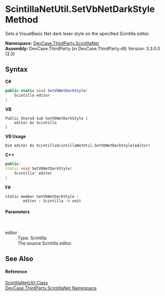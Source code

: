 # ScintillaNetUtil.SetVbNetDarkStyle Method 
 

Sets a VisualBasic.Net dark lexer style on the specified Scintilla editor.

**Namespace:**&nbsp;<a href="N_DevCase_ThirdParty_ScintillaNet">DevCase.ThirdParty.ScintillaNet</a><br />**Assembly:**&nbsp;DevCase.ThirdParty (in DevCase.ThirdParty.dll) Version: 3.3.0.0 (3.3)

## Syntax

**C#**<br />
``` C#
public static void SetVbNetDarkStyle(
	Scintilla editor
)
```

**VB**<br />
``` VB
Public Shared Sub SetVbNetDarkStyle ( 
	editor As Scintilla
)
```

**VB Usage**<br />
``` VB Usage
Dim editor As ScintillaScintillaNetUtil.SetVbNetDarkStyle(editor)
```

**C++**<br />
``` C++
public:
static void SetVbNetDarkStyle(
	Scintilla^ editor
)
```

**F#**<br />
``` F#
static member SetVbNetDarkStyle : 
        editor : Scintilla -> unit 

```


#### Parameters
&nbsp;<dl><dt>editor</dt><dd>Type: Scintilla<br />The source Scintilla editor.</dd></dl>

## See Also


#### Reference
<a href="T_DevCase_ThirdParty_ScintillaNet_ScintillaNetUtil">ScintillaNetUtil Class</a><br /><a href="N_DevCase_ThirdParty_ScintillaNet">DevCase.ThirdParty.ScintillaNet Namespace</a><br />